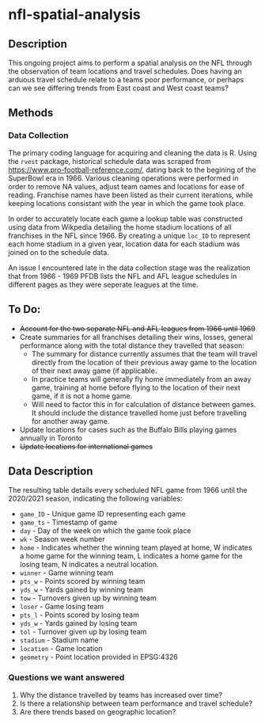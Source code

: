 # nfl-spatial-analysis

## Description

This ongoing project aims to perform a spatial analysis on the NFL through the observation of team locations and travel schedules. Does having an arduous travel schedule relate to a teams poor performance, or perhaps can we see differing trends from East coast and West coast teams?

## Methods

### Data Collection

The primary coding language for acquiring and cleaning the data is R. Using the `rvest` package, historical schedule data was scraped from https://www.pro-football-reference.com/, dating back to the begining of the SuperBowl era in 1966. Various cleaning operations were performed in order to remove NA values, adjust team names and locations for ease of reading. Franchise names have been listed as their current iterations, while keeping locations consistant with the year in which the game took place. 

In order to accurately locate each game a lookup table was constructed using data from Wikpedia detailing the home stadium locations of all franchises in the NFL since 1966. By creating a unique `loc_ID` to represent each home stadium in a given year, location data for each stadium was joined on to the schedule data. 

An issue I encountered late in the data collection stage was the realization that from 1966 - 1969 PFDB lists the NFL and AFL league schedules in different pages as they were seperate leagues at the time.

## To Do:
* ~~Account for the two separate NFL and AFL leagues from 1966 until 1969~~
* Create summaries for all franchises detailing their wins, losses, general performance along with the total distance they travelled that season:
  * The summary for distance currently assumes that the team will travel directly from the location of their previous away game to the location of their next away game (if applicable.
  * In practice teams will generally fly home immediately from an away game, training at home before flying to the location of their next game, if it is not a home game.
  * Will need to factor this in for calculation of distance between games. It should include the distance travelled home just before travelling for another away game.
* Update locations for cases such as the Buffalo Bills playing games annually in Toronto
* ~~Update locations for international games~~


## Data Description

The resulting table details every scheduled NFL game from 1966 until the 2020/2021 season, indicating the following variables:

* `game_ID` - Unique game ID representing each game
* `game_ts` - Timestamp of game
* `day` - Day of the week on which the game took place
* `wk` - Season week number
* `home` - Indicates whether the winning team played at home, W indicates a home game for the winning team, L indicates a home game for the losing team, N indicates a neutral location.
* `winner` - Game winning team
* `pts_w` - Points scored by winning team
* `yds_w` - Yards gained by winning team
* `tow` - Turnovers given up by winning team
* `loser` - Game losing team
* `pts_l` - Points scored by losing team
* `yds_w` - Yards gained by losing team
* `tol` - Turnover given up by losing team
* `stadium` - Stadium name
* `location` - Game location
* `geometry` - Point location provided in EPSG:4326

### Questions we want answered

1)  Why the distance travelled by teams has increased over time?
2)  Is there a relationship between team performance and travel schedule?
3)  Are there trends based on geographic location?
